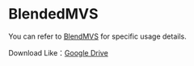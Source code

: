 # BlendedMVS
You can refer to [BlendMVS](https://github.com/YoYo000/BlendedMVS) for specific usage details.

Download Like：[Google Drive](https://drive.google.com/file/d/1eDjh-_asdfasdf)
